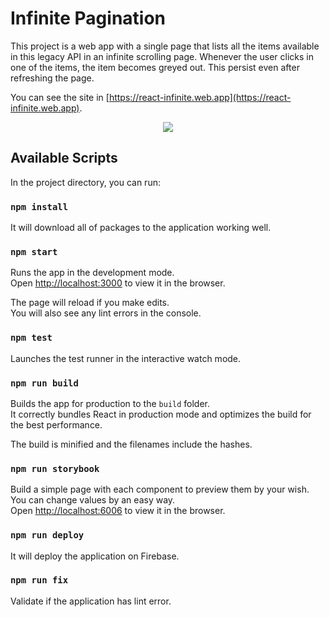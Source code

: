 # Infinite Pagination

This project is a web app with a single page that lists all the items available in this legacy API in an infinite scrolling page. Whenever the user clicks in one of the items, the item becomes greyed out. This persist even after refreshing the page.

You can see the site in [https://react-infinite.web.app](https://react-infinite.web.app).

<center><img src="preview.gif"></center>

## Available Scripts

In the project directory, you can run:

### `npm install`

It will download all of packages to the application working well.

### `npm start`

Runs the app in the development mode.\
Open [http://localhost:3000](http://localhost:3000) to view it in the browser.

The page will reload if you make edits.\
You will also see any lint errors in the console.

### `npm test`

Launches the test runner in the interactive watch mode.

### `npm run build`

Builds the app for production to the `build` folder.\
It correctly bundles React in production mode and optimizes the build for the best performance.

The build is minified and the filenames include the hashes.

### `npm run storybook`

Build a simple page with each component to preview them by your wish. You can change values by an easy way. \
Open [http://localhost:6006](http://localhost:6006) to view it in the browser.

### `npm run deploy`

It will deploy the application on Firebase.

### `npm run fix`

Validate if the application has lint error.
